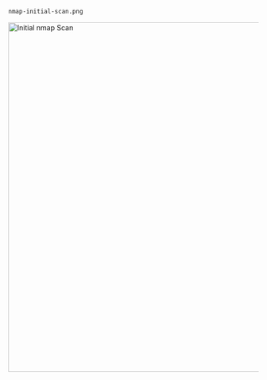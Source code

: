```bash
nmap-initial-scan.png
```
<img width="802" height="702" alt="Initial nmap Scan" src="https://github.com/user-attachments/assets/a92797fc-7bfa-41be-9d30-187e0c517070" />

